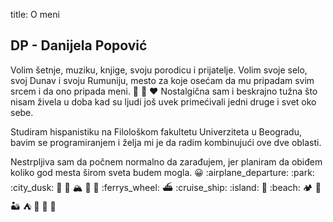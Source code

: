 title: O meni


## DP - Danijela Popović 

Volim šetnje, muziku, knjige, svoju porodicu i prijatelje. 
Volim svoje selo, svoj Dunav i svoju Rumuniju, mesto za koje osećam da mu pripadam svim srcem i da ono pripada meni. :blue_heart: :yellow_heart: :heart: Nostalgična sam i beskrajno tužna što nisam živela u doba kad su ljudi još uvek primećivali jedni druge i svet oko sebe.

Studiram hispanistiku na Filološkom fakultetu Univerziteta u Beogradu, bavim se programiranjem i želja mi je da radim kombinujući ove dve oblasti. 

Nestrpljiva sam da počnem normalno da zarađujem, jer planiram da obiđem koliko god mesta širom sveta budem mogla. :grinning: 
:airplane_departure: :park: :city_dusk: :bridge_at_night: :sunrise_over_mountains: :mountain_snow: :steam_locomotive: :carousel_horse: :ferrys_wheel: :ferry: :cruise_ship: :island: :volcano: :beach: :camping: :ship: :desert: :tent: :milky_way: :night_with_stars: :stars: